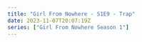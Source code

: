 ```yaml
---
title: "Girl From Nowhere - S1E9 - Trap"
date: 2023-11-07T20:07:19Z
series: ["Girl From Nowhere Season 1"]
---
```



<mux-player stream-type="on-demand"
  src="https://kp3d-my.sharepoint.com/personal/ryoo_kp3d_onmicrosoft_com/_layouts/15/download.aspx?share=ER-m0cCbt5VPruRUJsVf36sBpMHLyTY596k7GaVOiiO3WQ" prefer-playback="mse" controls>
  </mux-player>
  
  
  <script src="https://cdn.jsdelivr.net/npm/@mux/mux-player"></script>
  
 <script type="application/ld+json">
 {
  "@context": "https://schema.org/",
  "@type": "VideoObject",
  "name": "Girl From Nowhere - S1E9 - Trap",
  "contentUrl": "https://stream.mux.com/DzZedBoM6aWTopGakkagyNxskMfQA9H7KNC5M3CTZ01s.m3u8",
  "thumbnailUrl": "https://www.themoviedb.org/t/p/original/zcYqSMR4PcD4zFnVuXIGgt2Qi5.jpg?width=314&fit_mode=preserve&time=25",
  "uploadDate": "2023-11-07T20:07:19Z",
}

</script>

